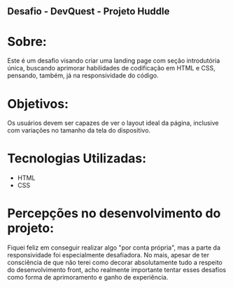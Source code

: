 ## Desafio - DevQuest - Projeto Huddle

# Sobre:
Este é um desafio visando criar uma landing page com seção introdutória única, buscando aprimorar habilidades de codificação em HTML e CSS, pensando, também, já na responsividade do código.

# Objetivos:
Os usuários devem ser capazes de ver o layout ideal da página, inclusive com variações no tamanho da tela do dispositivo.

# Tecnologias Utilizadas:
- HTML
- CSS

# Percepções no desenvolvimento do projeto:
Fiquei feliz em conseguir realizar algo "por conta própria", mas a parte da responsividade foi especialmente desafiadora. No mais, apesar de ter consciência de que não terei como decorar absolutamente tudo a respeito do desenvolvimento front, acho realmente importante tentar esses desafios como forma de aprimoramento e ganho de experiência.
